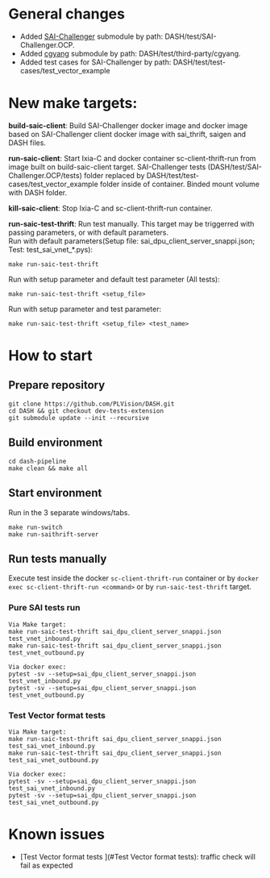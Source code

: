# General changes
* Added [SAI-Challenger](https://github.com/PLVision/SAI-Challenger.OCP) submodule by path: DASH/test/SAI-Challenger.OCP.
* Added [cgyang](https://github.com/mgheorghe/cgyang) submodule by path: DASH/test/third-party/cgyang.
* Added test cases for SAI-Challenger by path: DASH/test/test-cases/test_vector_example

# New make targets:
**build-saic-client**: Build SAI-Challenger docker image and docker image based on SAI-Challenger client docker image with sai_thrift, saigen and DASH files.

**run-saic-client**: Start Ixia-C and docker container sc-client-thrift-run from image built on build-saic-client target. SAI-Challenger tests (DASH/test/SAI-Challenger.OCP/tests) folder replaced by DASH/test/test-cases/test_vector_example folder inside of container. Binded mount volume with DASH folder.

**kill-saic-client**: Stop Ixia-C and sc-client-thrift-run container.

**run-saic-test-thrift**: Run test manually. This target may be triggerred with passing parameters, or with default parameters.  
Run with default parameters(Setup file: sai_dpu_client_server_snappi.json; Test: test_sai_vnet_*.pys):
```
make run-saic-test-thrift
```
Run with setup parameter and default test parameter (All tests):
```
make run-saic-test-thrift <setup_file>
```
Run with setup parameter and test parameter:
```
make run-saic-test-thrift <setup_file> <test_name>
```

# How to start
## Prepare repository
```
git clone https://github.com/PLVision/DASH.git
cd DASH && git checkout dev-tests-extension
git submodule update --init --recursive
```

## Build environment
```
cd dash-pipeline
make clean && make all
```

## Start environment
Run in the 3 separate windows/tabs.
```
make run-switch
make run-saithrift-server
```

## Run tests manually
Execute test inside the docker `sc-client-thrift-run` container or by `docker exec sc-client-thrift-run <command>` or by `run-saic-test-thrift` target.

### Pure SAI tests run
```
Via Make target:
make run-saic-test-thrift sai_dpu_client_server_snappi.json test_vnet_inbound.py
make run-saic-test-thrift sai_dpu_client_server_snappi.json test_vnet_outbound.py

Via docker exec:
pytest -sv --setup=sai_dpu_client_server_snappi.json test_vnet_inbound.py
pytest -sv --setup=sai_dpu_client_server_snappi.json test_vnet_outbound.py
```

### Test Vector format tests
```
Via Make target:
make run-saic-test-thrift sai_dpu_client_server_snappi.json test_sai_vnet_inbound.py
make run-saic-test-thrift sai_dpu_client_server_snappi.json test_sai_vnet_outbound.py

Via docker exec:
pytest -sv --setup=sai_dpu_client_server_snappi.json test_sai_vnet_inbound.py
pytest -sv --setup=sai_dpu_client_server_snappi.json test_sai_vnet_outbound.py
```

# Known issues
* [Test Vector format tests ](#Test Vector format tests): traffic check will fail as expected

